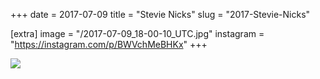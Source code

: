 +++
date = 2017-07-09
title = "Stevie Nicks"
slug = "2017-Stevie-Nicks"

[extra]
image = "/2017-07-09_18-00-10_UTC.jpg"
instagram = "https://instagram.com/p/BWVchMeBHKx"
+++

<img src="/2017-07-09_18-00-10_UTC.jpg" />
